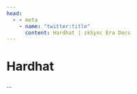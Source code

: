 ```yaml
---
head:
  - - meta
    - name: "twitter:title"
      content: Hardhat | zkSync Era Docs
---
```


# Hardhat

...
